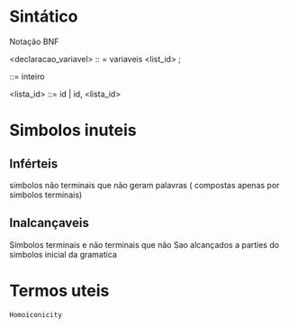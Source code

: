# Sintático

Notação BNF

<declaracao_variavel> :: = variaveis <tipo> <list_id> ;

<tipo> ::= inteiro

<lista_id> ::= id | id, <lista_id>


# Simbolos inuteis

## Inférteis
simbolos não terminais que não geram palavras ( compostas apenas por simbolos terminais)

## Inalcançaveis
Símbolos terminais e não terminais que não Sao alcançados a parties do simbolos inicial da gramatica


# Termos uteis

`Homoiconicity`
